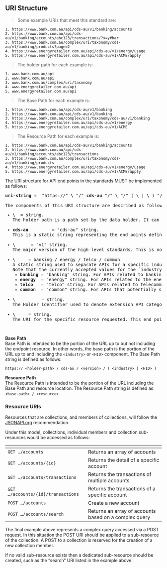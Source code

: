 ## URI Structure
>Some example URIs that meet this standard are:  

```
1. https://www.bank.com.au/api/cds-au/v1/banking/accounts  
2. https://www.bank.com.au/api/cds-au/v1/banking/accounts/abc123/transactions/?x=y#bar  
3. https://www.bank.com.au/complex/uri/taxonomy/cds-au/v1/banking/products?page=2  
4. https://www.energyretailer.com.au/api/cds-au/v1/energy/usage  
5. https://www.energyretailer.com.au/api/cds-au/v1/ACME/apply  
```

>The holder path for each example is:  

```
1. www.bank.com.au/api  
2. www.bank.com.au/api   
3. www.bank.com.au/complex/uri/taxonomy  
4. www.energyretailer.com.au/api  
5. www.energyretailer.com.au/api
```

>The Base Path for each example is:  

```
1. https://www.bank.com.au/api/cds-au/v1/banking  
2. https://www.bank.com.au/api/cds-au/v1/banking   
3. https://www.bank.com.au/complex/uri/taxonomy/cds-au/v1/banking  
4. https://www.energyretailer.com.au/api/cds-au/v1/energy  
5. https://www.energyretailer.com.au/api/cds-au/v1/ACME
```

>The Resource Path for each example is:  

```
1. https://www.bank.com.au/api/cds-au/v1/banking/accounts
2. https://www.bank.com.au/api/cds-au/v1/banking/accounts/abc123/transactions
3. https://www.bank.com.au/complex/uri/taxonomy/cds-au/v1/banking/products
4. https://www.energyretailer.com.au/api/cds-au/v1/energy/usage
5. https://www.energyretailer.com.au/api/cds-au/v1/ACME/apply
```

The URI structure for API end points in the standards MUST be implemented as follows:  
<pre class="display-inline light-box highlight">
<b>uri-string</b> =  "https://" <b>\<holder-path\></b> "/" <b>cds-au</b> "/" <b>\<version\></b> "/" ( <b>\<industry\></b> | <b>\<HID\></b> ) "/" <b>\<resource\></b>

The components of this URI structure are described as follows:
<ul><li><b>\<holder-path\></b>  = string.
The holder path is a path set by the data holder. It can be any URI desired by the holder. While all authenticated end points must be accessible under the same holder path the data holder may stipulate a different holder path for unauthenticated end points.</li>
<li><b>cds-au</b>         = "cds-au" string.
This is a static string representing the end points defined by the Consumer Data Standards for Australia. This static string allows for separation from other APIs available at the same base holder path and also allows for extension if the standards are adopted by another jurisdiction in whole or in part.</li>
<li><b>\<version\></b>      = "v1" string.
The major version of the high level standards. This is not the version of the endpoint or the payload being requested but the version of the overall standards being applied. This version number will be “v” followed by the major version of the standards as a positive integer (e.g. v1, v12 or v76).</li>
<li><b>\<industry\></b>     = banking / energy / telco / common
A static string used to separate APIs for a specific industry. As standards for new industries are defined the list of industry strings will be extended.
Note that the currently accepted values for the `industry` component of the Base Path are:
<ul><li><b>banking</b> = "banking" string. For APIs related to banking and potentially wider financial services data,</li><li><b>energy</b>  = "energy" string. For APIs related to the energy distribution industry,</li><li><b>telco</b>   = "telco" string. For APIs related to telecommunications,</li><li><b>common</b>  = "common" string. For APIs that potentially span industries.</li></ul></li>
<li><b>\<HID\></b>          = string.
The Holder Identifier used to denote extension API categories for a specific holder.</li>
<li><b>\<resource\></b>     = string.
The URI for the specific resource requested. This end point URI will be defined as part of the end point definitions for each API group.
</li></ul>
</pre>
<div class="clear both"></div>

<a id="uri-base-path"></a>
**Base Path**  
Base Path is intended to be the portion of the URL up to but not including the endpoint resource. In other words, the base path is the portion of the URL up to and including the `<industry>` or `<HID>` component. The Base Path string is defined as follows:

`https:// <holder-path> / cds-au / <version> / ( <industry> | <HID> )`

<a id="uri-resource-path"></a>
**Resource Path**  
The Resource Path is intended to be the portion of the URL including the Base Path and resource location. The Resource Path string is defined as: `<base-path> / <resource>`.

### Resource URIs

Resources that are collections, and members of collections, will follow the [JSONAPI.org](http://jsonapi.org) recommendation.

Under this model, collections, individual members and collection sub-resources would be accessed as follows:

 <span></span> | <span></span>
-|-
`GET …/accounts` | Returns an array of accounts
`GET …/accounts/{id}` | Returns the detail of a specific account
`GET …/accounts/transactions` | Returns the transactions of multiple accounts
`GET …/accounts/{id}/transactions` | Returns the transactions of a specific account
`POST …/accounts` | Create a new account
`POST …/accounts/search` | Returns an array of accounts based on a complex query

The final example above represents a complex query accessed via a POST request.  In this situation the POST URI should be applied to a sub-resource of the collection.  A POST to a collection is reserved for the creation of a new collection member.

If no valid sub-resource exists then a dedicated sub-resource should be created, such as the “search” URI listed in the example above.

